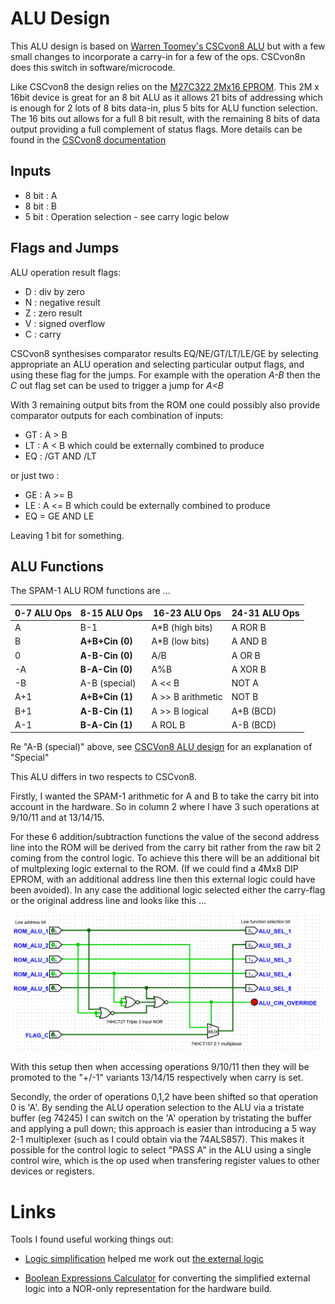 # ALU Design 

This ALU design is based on [Warren Toomey's CSCvon8 ALU](https://github.com/DoctorWkt/CSCvon8/blob/master/Docs/CSCvon8_design.md) but with a few small changes to incorporate a carry-in for a few of the ops. CSCvon8n does this switch in software/microcode. 

Like CSCvon8 the design relies on the [M27C322 2Mx16 EPROM](http://pdf.datasheetcatalog.com/datasheet/stmicroelectronics/6184.pdf). This 2M x 16bit device is great for an 8 bit ALU as it allows 21 bits of addressing which is enough for 2 lots of 8 bits data-in, plus 5 bits for ALU function selection. The 16 bits out allows for a full 8 bit result, with the remaining 8 bits of data output providing a full complement of status flags. More details can be found in the [CSCvon8 documentation](https://github.com/DoctorWkt/CSCvon8/blob/master/Docs/CSCvon8_design.md) 

Inputs
----

- 8 bit : A
- 8 bit : B
- 5 bit : Operation selection - see carry logic below

Flags and Jumps
----

ALU operation result flags:
- D : div by zero
- N : negative result 
- Z : zero result
- V : signed overflow
- C : carry

CSCvon8 synthesises comparator results EQ/NE/GT/LT/LE/GE by selecting appropriate an ALU operation and selecting particular output flags, and using these flag for the jumps. For example with the operation _A-B_ then the _C_ out flag set can be used to trigger a jump for _A<B_ 

With 3 remaining output bits from the ROM one could possibly also provide  comparator outputs for each combination of inputs:
- GT : A > B
- LT : A < B
which could be externally combined to produce
- EQ : /GT AND /LT

or just two :
- GE : A >= B
- LE : A <= B
which could be externally combined to produce
- EQ = GE AND LE

Leaving 1 bit for something.

ALU Functions
----

The SPAM-1 ALU ROM functions are ...

| 0-7 ALU Ops | 8-15 ALU Ops      | 16-23 ALU Ops     | 24-31 ALU Ops |
|-------------|-------------------|-------------------|---------------|
| A           | B-1               | A*B (high bits)   | A ROR B       |
| B           | __A+B+Cin (0)__   | A*B (low bits)    | A AND B       |
| 0           | __A-B-Cin (0)__   | A/B               | A OR B        |
| -A          | __B-A-Cin (0)__   | A%B               | A XOR B       |
| -B          | A-B (special)     | A << B            | NOT A         |
| A+1         | __A+B+Cin (1)__   | A >> B arithmetic | NOT B         |
| B+1         | __A-B-Cin (1)__   | A >> B logical    | A+B (BCD)     |
| A-1         | __B-A-Cin (1)__   | A ROL B           | A-B (BCD)     |

Re "A-B (special)" above, see [CSCVon8 ALU design](https://github.com/DoctorWkt/CSCvon8/blob/2b362a9e793238ebd150855a6dd6c5987674c7c6/Docs/CSCvon8_design.md) for an explanation of "Special"

This ALU differs in two respects to CSCvon8.

Firstly, I wanted the SPAM-1 arithmetic for A and B to take the carry bit into account in the hardware. So in column 2 where I have 3 such operations at 9/10/11 and at 13/14/15.

For these 6 addition/subtraction functions the value of the second address line into the ROM will be derived from the carry bit rather from the raw bit 2 coming from the control logic. To achieve this there will be an additional bit of multplexing logic external to the ROM. (If we could find a 4Mx8 DIP EPROM, with an additional address line then this external logic could have been avoided). In any case the additional logic selected either the carry-flag or the original address line and looks like this ...

![alu external logic](alu_external_logic.png)

With this setup then when accessing operations 9/10/11 then they will be promoted to the "+/-1" variants 13/14/15 respectively when carry is set.

Secondly, the order of operations 0,1,2 have been shifted so that operation 0 is 'A'. By sending the ALU operation selection to the ALU via a tristate buffer (eg 74245) I can switch on the 'A' operation by tristating the buffer and applying a pull down; this approach is easier than introducing a 5 way 2-1 multiplexer (such as I could obtain via the 74ALS857). This makes it possible for the control logic to select "PASS A" in the ALU using a single control wire, which is the op used when transfering register values to other devices or registers. 

# Links

Tools I found useful working things out:

- [Logic simplification](http://www.32x8.com/index.html) helped me work out [the external logic](http://www.32x8.com/sop5_____A-B-C-D-E_____m_9-10-11-13-14-15___________option-0_____889788875878823595647)

- [Boolean Expressions Calculator](https://www.dcode.fr/boolean-expressions-calculator) for converting the simplified external logic into a NOR-only representation for the hardware build.
